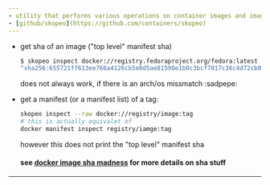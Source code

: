 ```yaml
---
- utility that performs various operations on container images and image repositories
- [github/skopeo](https://github.com/containers/skopeo)
---
```


- get sha of an image ("top level" manifest sha)
    ```sh
    $ skopeo inspect docker://registry.fedoraproject.org/fedora:latest | jq '.Digest'
    "sha256:655721ff613ee766a4126cb5e0d5ae81598e1b0c3bcf7017c36c4d72cb092fe9"
    ```
    does not always work, if there is an arch/os missmatch :sadpepe:

- get a manifest (or a manifest list) of a tag:
    ```sh
    skopeo inspect --raw docker://registry/image:tag
    # this is actually equivalet of
    docker manifest inspect registry/iamge:tag
    ```
    however this does not print the "top level" manifest sha


  #### see [docker image sha madness](../DOCKER/SHA/index.md) for more details on sha stuff

---
